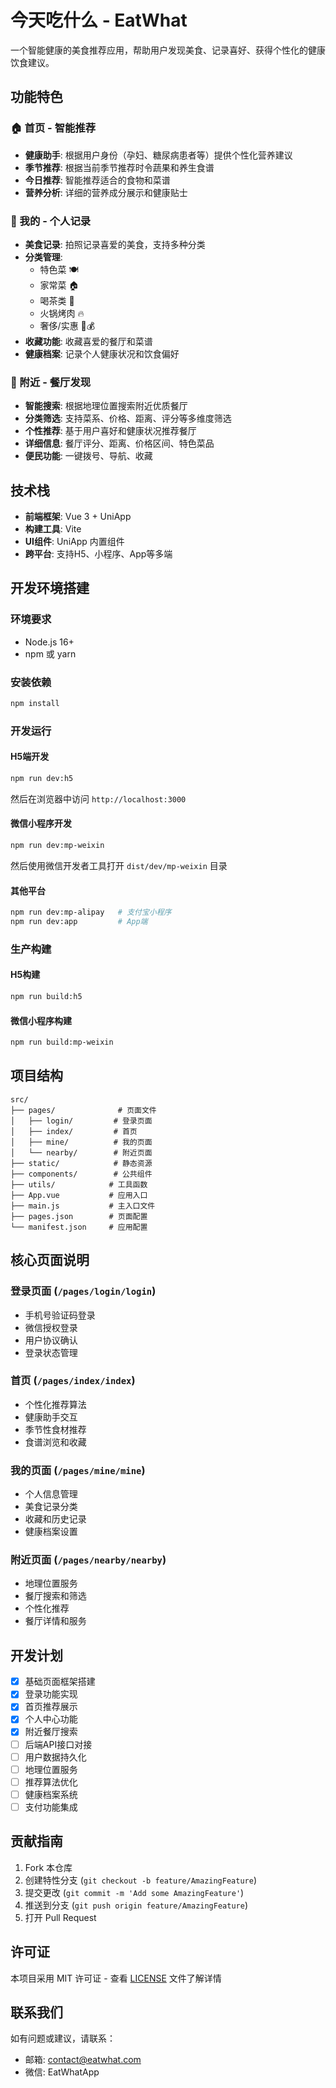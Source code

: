 # 今天吃什么 - EatWhat

一个智能健康的美食推荐应用，帮助用户发现美食、记录喜好、获得个性化的健康饮食建议。

## 功能特色

### 🏠 首页 - 智能推荐
- **健康助手**: 根据用户身份（孕妇、糖尿病患者等）提供个性化营养建议
- **季节推荐**: 根据当前季节推荐时令蔬果和养生食谱
- **今日推荐**: 智能推荐适合的食物和菜谱
- **营养分析**: 详细的营养成分展示和健康贴士

### 👤 我的 - 个人记录
- **美食记录**: 拍照记录喜爱的美食，支持多种分类
- **分类管理**: 
  - 特色菜 🍽️
  - 家常菜 🏠  
  - 喝茶类 🍵
  - 火锅烤肉 🔥
  - 奢侈/实惠 💎💰
- **收藏功能**: 收藏喜爱的餐厅和菜谱
- **健康档案**: 记录个人健康状况和饮食偏好

### 📍 附近 - 餐厅发现
- **智能搜索**: 根据地理位置搜索附近优质餐厅
- **分类筛选**: 支持菜系、价格、距离、评分等多维度筛选
- **个性推荐**: 基于用户喜好和健康状况推荐餐厅
- **详细信息**: 餐厅评分、距离、价格区间、特色菜品
- **便民功能**: 一键拨号、导航、收藏

## 技术栈

- **前端框架**: Vue 3 + UniApp
- **构建工具**: Vite
- **UI组件**: UniApp 内置组件
- **跨平台**: 支持H5、小程序、App等多端

## 开发环境搭建

### 环境要求
- Node.js 16+
- npm 或 yarn

### 安装依赖
```bash
npm install
```

### 开发运行

#### H5端开发
```bash
npm run dev:h5
```
然后在浏览器中访问 `http://localhost:3000`

#### 微信小程序开发
```bash
npm run dev:mp-weixin
```
然后使用微信开发者工具打开 `dist/dev/mp-weixin` 目录

#### 其他平台
```bash
npm run dev:mp-alipay   # 支付宝小程序
npm run dev:app         # App端
```

### 生产构建

#### H5构建
```bash
npm run build:h5
```

#### 微信小程序构建
```bash
npm run build:mp-weixin
```

## 项目结构

```
src/
├── pages/              # 页面文件
│   ├── login/         # 登录页面
│   ├── index/         # 首页
│   ├── mine/          # 我的页面
│   └── nearby/        # 附近页面
├── static/            # 静态资源
├── components/        # 公共组件
├── utils/            # 工具函数
├── App.vue           # 应用入口
├── main.js           # 主入口文件
├── pages.json        # 页面配置
└── manifest.json     # 应用配置
```

## 核心页面说明

### 登录页面 (`/pages/login/login`)
- 手机号验证码登录
- 微信授权登录
- 用户协议确认
- 登录状态管理

### 首页 (`/pages/index/index`) 
- 个性化推荐算法
- 健康助手交互
- 季节性食材推荐
- 食谱浏览和收藏

### 我的页面 (`/pages/mine/mine`)
- 个人信息管理
- 美食记录分类
- 收藏和历史记录
- 健康档案设置

### 附近页面 (`/pages/nearby/nearby`)
- 地理位置服务
- 餐厅搜索和筛选
- 个性化推荐
- 餐厅详情和服务

## 开发计划

- [x] 基础页面框架搭建
- [x] 登录功能实现
- [x] 首页推荐展示
- [x] 个人中心功能
- [x] 附近餐厅搜索
- [ ] 后端API接口对接
- [ ] 用户数据持久化
- [ ] 地理位置服务
- [ ] 推荐算法优化
- [ ] 健康档案系统
- [ ] 支付功能集成

## 贡献指南

1. Fork 本仓库
2. 创建特性分支 (`git checkout -b feature/AmazingFeature`)
3. 提交更改 (`git commit -m 'Add some AmazingFeature'`)
4. 推送到分支 (`git push origin feature/AmazingFeature`)
5. 打开 Pull Request

## 许可证

本项目采用 MIT 许可证 - 查看 [LICENSE](LICENSE) 文件了解详情

## 联系我们

如有问题或建议，请联系：
- 邮箱: contact@eatwhat.com
- 微信: EatWhatApp
